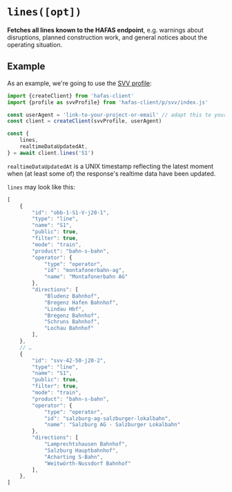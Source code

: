 # `lines([opt])`

**Fetches all lines known to the HAFAS endpoint**, e.g. warnings about disruptions, planned construction work, and general notices about the operating situation.

## Example

As an example, we're going to use the [SVV profile](../p/svv):

```js
import {createClient} from 'hafas-client'
import {profile as svvProfile} from 'hafas-client/p/svv/index.js'

const userAgent = 'link-to-your-project-or-email' // adapt this to your project!
const client = createClient(svvProfile, userAgent)

const {
	lines,
	realtimeDataUpdatedAt,
} = await client.lines('S1')
```

`realtimeDataUpdatedAt` is a UNIX timestamp reflecting the latest moment when (at least some of) the response's realtime data have been updated.

`lines` may look like this:

```js
[
	{
		"id": "obb-1-S1-V-j20-1",
		"type": "line",
		"name": "S1",
		"public": true,
        "filter": true,
		"mode": "train",
		"product": "bahn-s-bahn",
		"operator": {
			"type": "operator",
			"id": "montafonerbahn-ag",
			"name": "Montafonerbahn AG"
		},
		"directions": [
			"Bludenz Bahnhof",
			"Bregenz Hafen Bahnhof",
			"Lindau Hbf",
			"Bregenz Bahnhof",
			"Schruns Bahnhof",
			"Lochau Bahnhof"
		],
	},
	// …
	{
		"id": "svv-42-50-j20-2",
		"type": "line",
		"name": "S1",
		"public": true,
        "filter": true,
		"mode": "train",
		"product": "bahn-s-bahn",
		"operator": {
			"type": "operator",
			"id": "salzburg-ag-salzburger-lokalbahn",
			"name": "Salzburg AG - Salzburger Lokalbahn"
		},
		"directions": [
			"Lamprechtshausen Bahnhof",
			"Salzburg Hauptbahnhof",
			"Acharting S-Bahn",
			"Weitwörth-Nussdorf Bahnhof"
		],
	},
]
```
